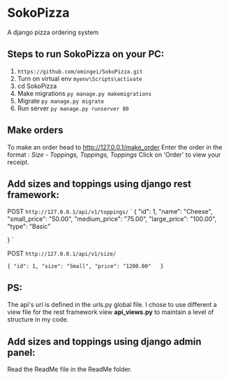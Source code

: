 # SokoPizza
A django pizza ordering system

## Steps to run SokoPizza on your PC:
1. `https://github.com/omingei/SokoPizza.git`
2. Turn on virtual env `myenv\Scripts\activate`
3. cd SokoPizza
4. Make migrations `py manage.py makemigrations`
5. Migrate `py manage.py migrate`
6. Run server `py manage.py runserver 80`

## Make orders
To make an order head to http://127.0.0.1/make_order
Enter the order in the format : *Size - Toppings, Toppings, Toppings*
Click on 'Order' to view your receipt.

## Add sizes and toppings using django rest framework:
POST `http://127.0.0.1/api/v1/toppings/`
`
{
    "id": 1,
    "name": "Cheese",
    "small_price": "50.00",
    "medium_price": "75.00",
    "large_price": "100.00",
    "type": "Basic"

}
`

POST `http://127.0.0.1/api/v1/size/`

`
{
  "id": 1,
  "size": "Small",
  "price": "1200.00"  
}
`
## PS:
The api's url is defined in the urls.py global file. I chose to use different a view file for the rest framework view **api_views.py** to maintain a level of structure in my code.
## Add sizes and toppings using django admin panel:
Read the ReadMe file in the ReadMe folder.
